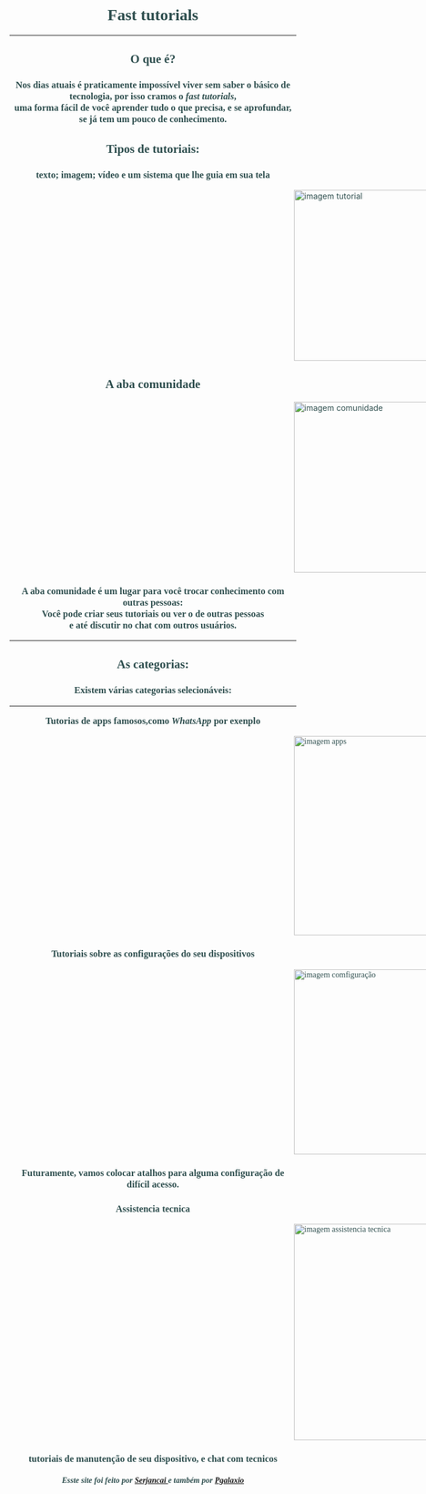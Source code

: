 <html> 
 
<!-- Site do app conseito feito para o projeto turing  -->

 <head> 

  <title>fast tutorials</title> 


 </head> 
<!-- o que é  -->
<body text= "#2F4F4F" background= "https://www.ploomes.com/images/growth.jpeg"> 

<h1 align="center"> <font face= "Perpetua"> Fast tutorials </font> </h1><hr /> 

<h2 align="center"> <font face= "Perpetua"> O que é? </font> </h1>
<h3 align="center"> <font face= "Perpetua"> Nos dias atuais é praticamente impossível viver sem saber o básico de tecnologia, por isso cramos o <i>fast tutorials</i>,<br/> uma forma fácil de você aprender tudo o que precisa, e se aprofundar, se já tem um pouco de conhecimento. </font> </h3> 
<!-- tipos de tutorial -->
<h2 align="center"> <font face= "Perpetua"> Tipos de tutoriais: </font> </h2> 

<h3 align="center"> <font face= "Perpetua">  texto; imagem; vídeo e um sistema que lhe guia em sua tela </font> </h3>  

<img src="https://techrev.me/wp-content/uploads/2019/09/cropped-how-to-make-tutorial-videos-1600x768.jpg" alt="imagem tutorial" title="tutorial" width="300" hspace="500"> 
<!--  a aba comunidade -->

 

<h2 align="center"> <font face= "Perpetua"> A aba comunidade</font></h2>

<img src="https://www.questionpro.com/blog/wp-content/uploads/2020/04/4575-768x439.jpg" alt="imagem comunidade" title="comunidade" width="300" hspace="500">


<h3 align="center"> <font face= "Perpetua"> A aba comunidade é um lugar para você trocar conhecimento com outras pessoas:<br /> Você pode criar seus tutoriais ou ver o de outras pessoas <br > e até discutir no chat com outros usuários. </font> </h2>  <hr />
 
 <h2 align="center"> <font face= "Perpetua"> As categorias: </h3> 
<!-- categorias   -->
  <h3 align="center"> <font face= "Perpetua">  Existem várias categorias selecionáveis: <hr /> Tutorias de apps famosos,como <i> WhatsApp </i> por exenplo </h3> 

<img src="https://www.radiosaojosefm.com.br/files/2019/09/android.jpg" alt="imagem apps" title="apps famosos" width="350" hspace="500">  
<!-- Aba comfigurações -->

   <h3 align="center"> <font face= "Perpetua"> Tutoriais sobre as configurações do seu dispositivos </h3> 
   
   <img src="https://codigofonte.com.br/wp-content/uploads/2015/08/Configuracoes1.jpg" alt="imagem comfiguração" title="comfigurações" width="325" hspace="500"> 
   
   <h3 align="center"> <font face= "Perpetua"> Futuramente, vamos colocar atalhos para alguma configuração de difícil acesso. </h3>  
<!--  asistencia técnica -->
  <h3 align="center"> <font face= "Perpetua"> Assistencia tecnica </h3> 
 
   <img src="https://www.vtekassistencia.com.br/site/wp-content/uploads/2017/10/ref_b_vtek_site_banner_reparo_avan%C3%A7ado_1920x1080px.png" alt="imagem assistencia tecnica" title="cassistencia tecnica" width="380" hspace="500"> 
   
   <h3 align="center"> tutoriais de manutenção de seu dispositivo, e chat com tecnicos </h3>


<h5 align="center"> Esste site foi feito por <a href= "https://github.com/Serjancai"> Serjancai </a> e também por <a href= "https://github.com/PGalaxio"> Pgalaxio </a> </h5> 




</body>

 

<!-- app por serjancai,Pgalaxio e Gui  -->
<!-- Códico por serjancai e Pgalaxio -->
<!--hospedado e progamado em github   -->






</html>

